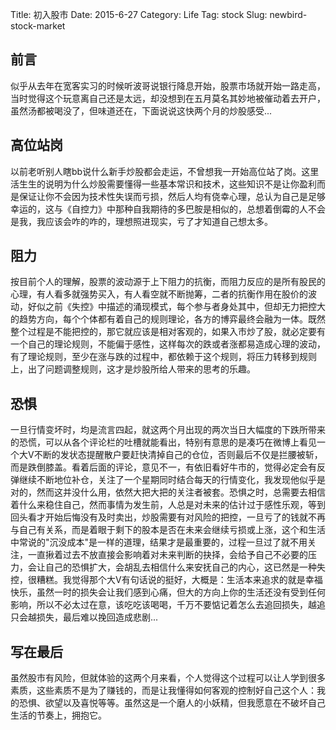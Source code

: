 Title: 初入股市
Date: 2015-6-27
Category: Life
Tag: stock
Slug: newbird-stock-market

## 前言
似乎从去年在宽客实习的时候听波哥说银行降息开始，股票市场就开始一路走高，当时觉得这个玩意离自己还是太远，却没想到在五月莫名其妙地被催动着去开户，虽然汤都被喝没了，但味道还在，下面说说这快两个月的炒股感受...

## 高位站岗
以前老听别人瞎bb说什么新手炒股都会走运，不曾想我一开始高位站了岗。这里活生生的说明为什么炒股需要懂得一些基本常识和技术，这些知识不是让你盈利而是保证让你不会因为技术性失误而亏损，然后人均有侥幸心理，总认为自己是足够幸运的，这与《自控力》中那种自我期待的多巴胺是相似的，总想着倒霉的人不会是我，我应该会咋的咋的，理想照进现实，亏了才知道自己想太多。

## 阻力
按目前个人的理解，股票的波动源于上下阻力的抗衡，而阻力反应的是所有股民的心理，有人看多就强势买入，有人看空就不断抛筹，二者的抗衡作用在股价的波动，好似之前《失控》中描述的涌现模式，每个参与者身处其中，但却无力把控大的趋势方向，每个个体都有着自己的规则理论，各方的博弈最终会融为一体。既然整个过程是不能把控的，那它就应该是相对客观的，如果入市炒了股，就必定要有一个自己的理论规则，不能偏于感性，这样每次的跌或者涨都易造成心理的波动，有了理论规则，至少在涨与跌的过程中，都依赖于这个规则，将压力转移到规则上，出了问题调整规则，这才是炒股所给人带来的思考的乐趣。

## 恐惧
一旦行情变坏时，均是流言四起，就这两个月出现的两次当日大幅度的下跌所带来的恐慌，可以从各个评论栏的吐槽就能看出，特别有意思的是凑巧在微博上看见一个大V不断的发状态提醒散户要赶快清掉自己的仓位，否则最后不仅是拦腰被斩，而是跌倒膝盖。看着后面的评论，意见不一，有依旧看好牛市的，觉得必定会有反弹继续不断地位补仓，关注了一个星期同时结合每天的行情变化，我发现他似乎是对的，然而这并没什么用，依然大把大把的关注者被套。恐惧之时，总需要去相信着什么来稳住自己，然而事情为发生前，人总是对未来的估计过于感性乐观，等到回头看才开始后悔没有及时卖出，炒股需要有对风险的把控，一旦亏了的钱就不再与自己有关系，而是着眼于剩下的股本是否在未来会继续亏损或上涨，这个和生活中常说的"沉没成本"是一样的道理，结果才是最重要的，过程一旦过了就不用关注，一直揪着过去不放直接会影响着对未来判断的抉择，会给予自己不必要的压力，会让自己的恐惧扩大，会胡乱去相信什么来安抚自己的内心，这已然是一种失控，很糟糕。我觉得那个大V有句话说的挺好，大概是：生活本来追求的就是幸福快乐，虽然一时的损失会让我们感到心痛，但大的方向上你的生活还没有受到任何影响，所以不必太过在意，该吃吃该喝喝，千万不要惦记着怎么去追回损失，越追只会越损失，最后难以挽回造成悲剧...

## 写在最后
虽然股市有风险，但就体验的这两个月来看，个人觉得这个过程可以让人学到很多素质，这些素质不是为了赚钱的，而是让我懂得如何客观的控制好自己这个人：我的恐惧、欲望以及喜悦等等。虽然这是一个磨人的小妖精，但我愿意在不破坏自己生活的节奏上，拥抱它。